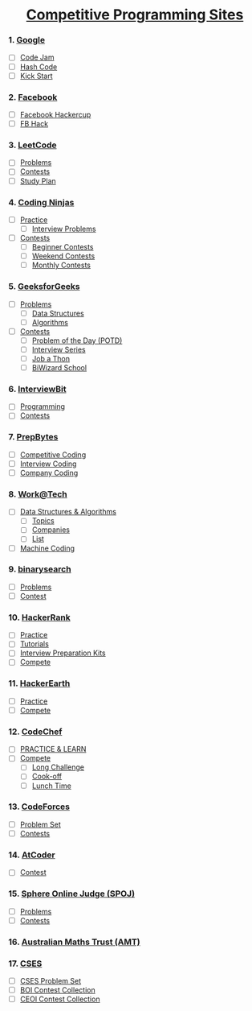<h1 align="center"><a href="#"> Competitive Programming Sites</a></h1>

### 1. [Google](https://codingcompetitions.withgoogle.com/)
   - [ ] [Code Jam](https://codingcompetitions.withgoogle.com/codejam)
   - [ ] [Hash Code](https://codingcompetitions.withgoogle.com/hashcode)
   - [ ] [Kick Start](https://codingcompetitions.withgoogle.com/kickstart)

### 2. [Facebook](https://www.facebook.com/codingcompetitions)
   - [ ] [Facebook Hackercup](https://www.facebook.com/codingcompetitions/hacker-cup)
   - [ ] [FB Hack](https://www.facebook.com/codingcompetitions/fb-hack)

### 3. [LeetCode](https://leetcode.com/explore)
   - [ ] [Problems](https://leetcode.com/problemset/all)
   - [ ] [Contests](https://leetcode.com/contest)
   - [ ] [Study Plan](https://leetcode.com/study-plan)

### 4. [Coding Ninjas](https://www.codingninjas.com/codestudio)
   - [ ] [Practice](https://www.codingninjas.com/codestudio/problems)
       - [ ] [Interview Problems](https://www.codingninjas.com/codestudio/problems)
   - [ ] [Contests](https://www.codingninjas.com/codestudio/contests)
       - [ ] [Beginner Contests](https://www.codingninjas.com/codestudio/contests)
       - [ ] [Weekend Contests](https://www.codingninjas.com/codestudio/contests)
       - [ ] [Monthly Contests](https://www.codingninjas.com/codestudio/contests)

### 5. [GeeksforGeeks](https://practice.geeksforgeeks.org/topic-tags)
   - [ ] [Problems](https://practice.geeksforgeeks.org/explore)
       - [ ] [Data Structures](https://practice.geeksforgeeks.org/topic-tags)
       - [ ] [Algorithms](https://practice.geeksforgeeks.org/topic-tags)
   - [ ] [Contests](https://practice.geeksforgeeks.org/events)
       - [ ] [Problem of the Day (POTD)](https://practice.geeksforgeeks.org/problem-of-the-day)
       - [ ] [Interview Series](https://practice.geeksforgeeks.org/events/rec/interview-series)
       - [ ] [Job a Thon](https://practice.geeksforgeeks.org/events/rec/job-a-thon)
       - [ ] [BiWizard School](https://practice.geeksforgeeks.org/events/rec/step-up-coding-school)

### 6. [InterviewBit](https://www.interviewbit.com/practice)
   - [ ] [Programming](https://www.interviewbit.com/courses/programming)
   - [ ] [Contests](https://www.interviewbit.com/contests)

### 7. [PrepBytes](https://mycode.prepbytes.com/)
   - [ ] [Competitive Coding](https://mycode.prepbytes.com/competitive-coding/practice)
   - [ ] [Interview Coding](https://mycode.prepbytes.com/interview-coding/practice)
   - [ ] [Company Coding](https://mycode.prepbytes.com/company-questions)

### 8. [Work@Tech](https://workat.tech/practice)
   - [ ] [Data Structures & Algorithms](https://workat.tech/problem-solving/practice)
      - [ ] [Topics](https://workat.tech/problem-solving/practice/topics)
      - [ ] [Companies](https://workat.tech/problem-solving/practice/companies)
      - [ ] [List](https://workat.tech/problem-solving/practice/lists)
   - [ ] [Machine Coding](https://workat.tech/machine-coding/practice)

### 9. [binarysearch](https://binarysearch.com/problems?order=id)
   - [ ] [Problems](https://binarysearch.com/problems?order=id)
   - [ ] [Contest](https://binarysearch.com/contest)

### 10. [HackerRank](https://www.hackerrank.com/)
   - [ ] [Practice](https://www.hackerrank.com/dashboard)
   - [ ] [Tutorials](https://www.hackerrank.com/domains/tutorials)
   - [ ] [Interview Preparation Kits](https://www.hackerrank.com/interview/preparation-kits)
   - [ ] [Compete](https://www.hackerrank.com/contests)

### 11. [HackerEarth](https://www.hackerearth.com/)
   - [ ] [Practice](https://www.hackerearth.com/practice/)
   - [ ] [Compete](https://www.hackerearth.com/challenges/)

### 12. [CodeChef](https://www.codechef.com/)
   - [ ] [PRACTICE & LEARN](https://www.codechef.com/problems/school/?itm_medium=navmenu&itm_campaign=problems_head)
   - [ ] [Compete](https://www.codechef.com/contests/?itm_medium=navmenu&itm_campaign=allcontests_head)
      - [ ] [Long Challenge](https://www.codechef.com/contests/?itm_medium=navmenu&itm_campaign=allcontests#past-contests)
      - [ ] [Cook-off](https://www.codechef.com/contests/?itm_medium=navmenu&itm_campaign=allcontests#past-contests)
      - [ ] [Lunch Time](https://www.codechef.com/contests/?itm_medium=navmenu&itm_campaign=allcontests#past-contests)

### 13. [CodeForces](https://codeforces.com/)
   - [ ] [Problem Set](https://codeforces.com/problemset)
   - [ ] [Contests](https://codeforces.com/contests)

### 14. [AtCoder](https://atcoder.jp/)
   - [ ] [Contest](https://atcoder.jp/contests/)

### 15. [Sphere Online Judge (SPOJ)](https://www.spoj.com/)
   - [ ] [Problems](https://www.spoj.com/problems/)
   - [ ] [Contests](https://www.spoj.com/contests/)

### 16. [Australian  Maths Trust (AMT)](https://orac.amt.edu.au/cgi-bin/train/hub.pl)

### 17. [CSES](https://cses.fi/)
   - [ ] [CSES Problem Set](https://cses.fi/problemset/)
   - [ ] [BOI Contest Collection](https://cses.fi/boi/list/)
   - [ ] [CEOI Contest Collection](https://cses.fi/ceoi/list/)
